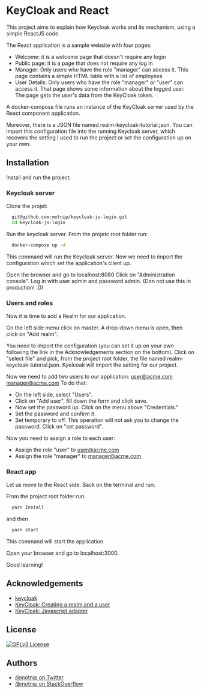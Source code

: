 
# KeyCloak and React

This project aims to explain how Keycloak works and its mechanism, using a simple ReactJS code.

The React application is a sample website with four pages:
- Welcome: it is a welcome page that doesn't require any login
- Public page: it is a page that does not require any log in
- Manager: Only users who have the role "manager" can access it. This page contains a simple HTML table with a list of employees
- User Details: Only users who have the role "manager" or "user" can access it. That page shows some information about the logged user. The page gets the user's data from the KeyCloak token.

A docker-compose file runs an instance of the KeyCloak server used by the React component application.

Moreover, there is a JSON file named realm-keycloak-tutorial.json. You can import this configuration file into the running Keycloak server, which recovers the setting I used to run the project or set the configuration up on your own.

## Installation 

Install and run the project.

### Keycloak server
Clone the projet:

```bash 
  git@github.com:motnip/keycloak-js-login.git
  cd keycloak-js-login
```

Run the keycloak server.
From the projetc root folder run:
```bash 
  docker-compose up -d
```    
This command will run the Keycloak server.
Now we need to import the configuration which set the application's client up.

Open the browser and go to localhost:8080
Click on "Administration console". Log in with user admin and password admin.
(Don not use this in production! :D)

### Users and roles
Now it is time to add a Realm for our application.

On the left side menu click on master. 
A drop-down menu is open, then click on "Add realm".

You need to import the configuration (you can set it up on your own following the link in the Acknowledgements section on the bottom).
Click on "select file" and pick, from the project root folder, the file named realm-keycloak-tutorial.json.
Kyelcoak will import the setting for our project.


Now we need to add two users to our application:
user@acme.com
manager@acme.com
To do that:
- On the left side, select "Users".
- Click on "Add user", fill down the form and click save.
- Now set the password up. Click on the menu above "Credentials."
- Set the password and confirm it.
- Set temporary to off. This operation will not ask you to change the password. Click on "set password".

Now you need to assign a role to each user:
- Assign the role "user" to user@acme.com 
- Assign the role "manager" to manager@acme.com.

### React app

Let us move to the React side. Back on the terminal and run:

From the project root folder run:
```bash 
  yarn Install
```    
and then
```bash 
  yarn start
```
This command will start the application.

Open your browser and go to localhost:3000.

Good learning!




## Acknowledgements

 - [keycloak](https://www.keycloak.org/)
 - [KeyCloak: Creating a realm and a user](https://www.keycloak.org/docs/latest/getting_started/index.html#creating-a-realm-and-a-user)
 - [KeyCloak: Javascript adapter](https://www.keycloak.org/docs/latest/securing_apps/#_javascript_adapter)
 

  
## License

[![GPLv3 License](https://img.shields.io/badge/License-GPL%20v3-yellow.svg)](https://opensource.org/licenses/)

  
## Authors

- [@motnip on Twitter](https://twitter.com/motnip)
- [@motnip on StackOverflow](https://stackoverflow.com/users/7395303/tomas-pinto)
